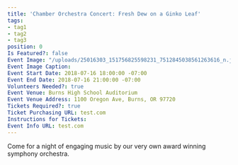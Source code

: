 ```yaml
---
title: 'Chamber Orchestra Concert: Fresh Dew on a Ginko Leaf'
tags:
- tag1
- tag2
- tag3
position: 0
Is Featured?: false
Event Image: "/uploads/25016303_151756825598231_7512845038561263616_n.jpg"
Event Image Caption: 
Event Start Date: 2018-07-16 18:00:00 -07:00
Event End Date: 2018-07-16 21:00:00 -07:00
Volunteers Needed?: true
Event Venue: Burns High School Auditorium
Event Venue Address: 1100 Oregon Ave, Burns, OR 97720
Tickets Required?: true
Ticket Purchasing URL: test.com
Instructions for Tickets: 
Event Info URL: test.com
---
```


Come for a night of engaging music by our very own award winning symphony orchestra.
